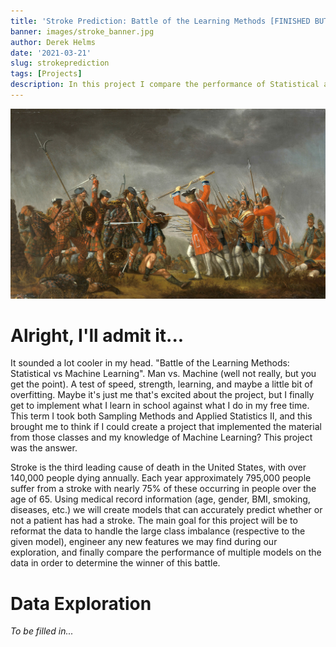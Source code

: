 ```yaml
---
title: 'Stroke Prediction: Battle of the Learning Methods [FINISHED BUT NOT YET ADDED TO BLOG]'
banner: images/stroke_banner.jpg
author: Derek Helms
date: '2021-03-21'
slug: strokeprediction
tags: [Projects]
description: In this project I compare the performance of Statistical and Machine Learning models for predicting whether or not a patient will have a stroke. The data set has a large class imbalance, so comparing the performance of sampling methods with a Generalized Linear Model vs. an Ensemble Model that performs sampling while training is the focus of this project.
---
```


![](img/header.jpg)

# Alright, I'll admit it...
It sounded a lot cooler in my head. "Battle of the Learning Methods: Statistical vs Machine Learning". Man vs. Machine (well not really, but you get the point). A test of speed, strength, learning, and maybe a little bit of overfitting. Maybe it's just me that's excited about the project, but I finally get to implement what I learn in school against what I do in my free time. This term I took both Sampling Methods and Applied Statistics II, and this brought me to think if I could create a project that implemented the material from those classes and my knowledge of Machine Learning? This project was the answer. 

Stroke is the third leading cause of death in the United States, with over 140,000 people dying annually. Each year approximately 795,000 people suffer from a stroke with nearly 75% of these occurring in people over the age of 65. Using medical record information (age, gender, BMI, smoking, diseases, etc.) we will create models that can accurately predict whether or not a patient has had a stroke. The main goal for this project will be to reformat the data to handle the large class imbalance (respective to the given model), engineer any new features we may find during our exploration, and finally compare the performance of multiple models on the data in order to determine the winner of this battle. 


# Data Exploration
*To be filled in...*






